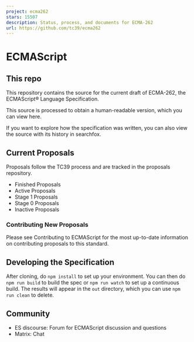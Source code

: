 ```yaml
---
project: ecma262
stars: 15507
description: Status, process, and documents for ECMA-262
url: https://github.com/tc39/ecma262
---
```


ECMAScript
==========

This repo
---------

This repository contains the source for the current draft of ECMA-262, the ECMAScript® Language Specification.

This source is processed to obtain a human-readable version, which you can view here.

If you want to explore how the specification was written, you can also view the source with its history in searchfox.

Current Proposals
-----------------

Proposals follow the TC39 process and are tracked in the proposals repository.

-   Finished Proposals
-   Active Proposals
-   Stage 1 Proposals
-   Stage 0 Proposals
-   Inactive Proposals

### Contributing New Proposals

Please see Contributing to ECMAScript for the most up-to-date information on contributing proposals to this standard.

Developing the Specification
----------------------------

After cloning, do `npm install` to set up your environment. You can then do `npm run build` to build the spec or `npm run watch` to set up a continuous build. The results will appear in the `out` directory, which you can use `npm run clean` to delete.

Community
---------

-   ES discourse: Forum for ECMAScript discussion and questions
-   Matrix: Chat
